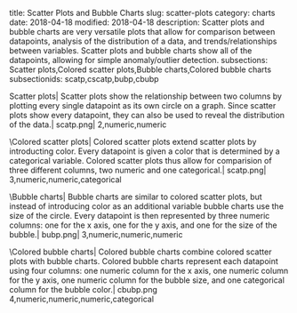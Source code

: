 title: Scatter Plots and Bubble Charts
slug: scatter-plots
category: charts
date: 2018-04-18
modified: 2018-04-18
description: Scatter plots and bubble charts are very versatile plots that allow for comparison between datapoints, analysis of the distribution of a data, and trends/relationships between variables. Scatter plots and bubble charts show all of the datapoints, allowing for simple anomaly/outlier detection.
subsections: Scatter plots,Colored scatter plots,Bubble charts,Colored bubble charts
subsectionids: scatp,cscatp,bubp,cbubp

Scatter plots|
Scatter plots show the relationship between two columns by plotting every single datapoint as its own circle on a graph. Since scatter plots show every datapoint, they can also be used to reveal the distribution of the data.|
scatp.png|
2,numeric,numeric


\Colored scatter plots|
Colored scatter plots extend scatter plots by introducting color. Every datapoint is given a color that is determined by a categorical variable. Colored scatter plots thus allow for comparision of three different columns, two numeric and one categorical.|
scatp.png|
3,numeric,numeric,categorical

\Bubble charts|
Bubble charts are similar to colored scatter plots, but instead of introducing color as an additional variable bubble charts use the size of the circle. Every datapoint is then represented by three numeric columns: one for the x axis, one for the y axis, and one for the size of the bubble.|
bubp.png|
3,numeric,numeric,numeric

\Colored bubble charts|
Colored bubble charts combine colored scatter plots with bubble charts. Colored bubble charts represent each datapoint using four columns: one numeric column for the x axis, one numeric column for the y axis, one numeric column for the bubble size, and one categorical column for the bubble color.|
cbubp.png
4,numeric,numeric,numeric,categorical
